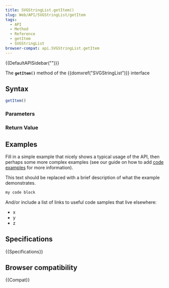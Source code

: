 ```yaml
---
title: SVGStringList.getItem()
slug: Web/API/SVGStringList/getItem
tags:
  - API
  - Method
  - Reference
  - getItem
  - SVGStringList
browser-compat: api.SVGStringList.getItem
---
```

{{DefaultAPISidebar("")}}

The **`getItem()`** method of the {{domxref("SVGStringList")}} interface 

## Syntax

```js
getItem()
```

### Parameters



### Return Value



## Examples

Fill in a simple example that nicely shows a typical usage of the API, then perhaps some more complex examples (see our guide on how to add [code examples](/en-US/docs/MDN/Contribute/Structures/Code_examples) for more information).

This text should be replaced with a brief description of what the example demonstrates.

```js
my code block
```

And/or include a list of links to useful code samples that live elsewhere:

*   x
*   y
*   z

## Specifications

{{Specifications}}

## Browser compatibility

{{Compat}}

